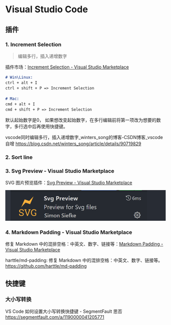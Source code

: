 # Visual Studio Code

## 插件

### 1. Increment Selection

>  编辑多行，插入递增数字

插件市场：[Increment Selection - Visual Studio Marketplace](https://marketplace.visualstudio.com/items?itemName=albymor.increment-selection)

```markdown
# Win\Linux:
ctrl + alt + I
ctrl + shift + P => Increment Selection

# Mac:
cmd + alt + I
cmd + shift + P => Increment Selection
```

默认起始数字是0， 如果想改变起始数字，在多行编辑前将第一项改为想要的数字，多行选中后再使用快捷键。



vscode同时编辑多行，插入递增数字_winters_song的博客-CSDN博客_vscode 自增
https://blog.csdn.net/winters_song/article/details/90719829



### 2. Sort line





### 3. Svg Preview - Visual Studio Marketplace

SVG 图片预览插件：[Svg Preview - Visual Studio Marketplace](https://marketplace.visualstudio.com/items?itemName=SimonSiefke.svg-preview)

![image-20220401205142396](assets/image-20220401205142396.png)



### 4. Markdown Padding - Visual Studio Marketplace

修复 Markdown 中的混排空格：中英文、数字、链接等：[Markdown Padding - Visual Studio Marketplace](https://marketplace.visualstudio.com/items?itemName=harttle.md-padding-vscode)



harttle/md-padding: 修复 Markdown 中的混排空格：中英文、数字、链接等。
https://github.com/harttle/md-padding





## 快捷键

### 大小写转换

VS Code 如何设置大小写转换快捷键 - SegmentFault 思否
https://segmentfault.com/a/1190000041205771


